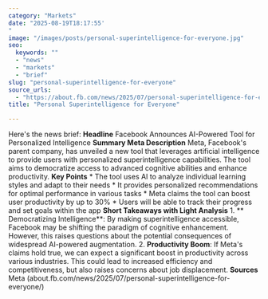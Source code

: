 ```yaml
---
category: "Markets"
date: "2025-08-19T18:17:55'"
image: "/images/posts/personal-superintelligence-for-everyone.jpg"
seo:
  keywords: ""
  - "news"
  - "markets"
  - "brief"
slug: "personal-superintelligence-for-everyone"
source_urls:
  - "https://about.fb.com/news/2025/07/personal-superintelligence-for-everyone/"
title: "Personal Superintelligence for Everyone"

---
```


Here's the news brief:  **Headline** Facebook Announces AI-Powered Tool for Personalized Intelligence  **Summary Meta Description** Meta, Facebook's parent company, has unveiled a new tool that leverages artificial intelligence to provide users with personalized superintelligence capabilities. The tool aims to democratize access to advanced cognitive abilities and enhance productivity.  **Key Points**  * The tool uses AI to analyze individual learning styles and adapt to their needs * It provides personalized recommendations for optimal performance in various tasks * Meta claims the tool can boost user productivity by up to 30% * Users will be able to track their progress and set goals within the app  **Short Takeaways with Light Analysis**  1. ** Democratizing Intelligence**: By making superintelligence accessible, Facebook may be shifting the paradigm of cognitive enhancement. However, this raises questions about the potential consequences of widespread AI-powered augmentation. 2. **Productivity Boom**: If Meta's claims hold true, we can expect a significant boost in productivity across various industries. This could lead to increased efficiency and competitiveness, but also raises concerns about job displacement.  **Sources** Meta (about.fb.com/news/2025/07/personal-superintelligence-for-everyone/)